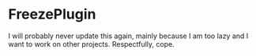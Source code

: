 ﻿# FreezePlugin

I will probably never update this again, mainly because I am too lazy and I want to work on other projects. Respectfully, cope.
